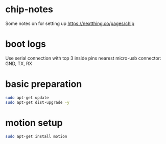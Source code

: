 # chip-notes

Some notes on for setting up https://nextthing.co/pages/chip

# boot logs
Use serial connection with top 3 inside pins nearest micro-usb connector: GND, TX, RX

# basic preparation
```sh
sudo apt-get update
sudo apt-get dist-upgrade -y
```

# motion setup
```sh
sudo apt-get install motion
```
